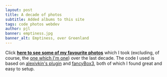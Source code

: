 ```yaml
---
layout: post
title: A decade of photos
subtitle: Added albums to this site
tags: code photos webdev
author: pjl
banner: emptiness.jpg
banner_alt: Emptiness, over Greenland
---
```


Click [__here to see some of my favourite photos__](/portfolios/decade/) which I took (excluding, of course, the [one which I'm one](/portfolios/decade/two_hikers,_greenland.jpg)) over the last decade.  The code I used is based on [alexivkin's plugin](https://github.com/alexivkin/Jekyll-Art-Gallery-Plugin) and [fancyBox3](http://fancyapps.com/fancybox/3/), both of which I found great and easy to setup.